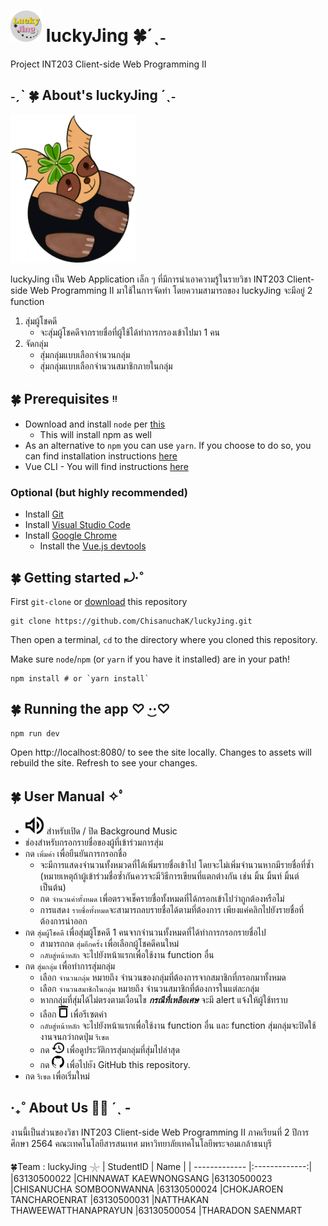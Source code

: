 # <img src="./src/assets/img/logo.png" width="50">  luckyJing 🍀´ˎ˗
Project INT203 Client-side Web Programming II 

## ˗ˏˋ 🍀 About's luckyJing ´ˎ˗
<img src="./src/assets/img/mascot.png" width="200">

luckyJing เป็น Web Application เล็ก ๆ ที่มีการนำเอาความรู้ในรายวิชา INT203 Client-side Web Programming II มาใช้ในการจัดทำ
โดยความสามารถของ luckyJing จะมีอยู่ 2 function
1. สุ่มผู้โชคดี
    * จะสุ่มผู้โชคดีจากรายชื่อที่ผู้ใช้ได้ทำการกรองเข้าไปมา 1 คน 
2. จัดกลุ่ม
    * สุ่มกลุ่มแบบเลือกจำนวนกลุ่ม
    * สุ่มกลุ่มแบบเลือกจำนวนสมาชิกภายในกลุ่ม
    
 ## 🍀 Prerequisites ᵎᵎ 
 * Download and install `node` per [this](https://nodejs.org/en/download/)
    * This will install npm as well
 * As an alternative to `npm` you can use `yarn`. If you choose to do so, you can find installation instructions [here](https://classic.yarnpkg.com/en/)
 * Vue CLI - You will find instructions [here](https://cli.vuejs.org/)
 ### Optional (but highly recommended)
* Install [Git](https://git-scm.com/downloads)
* Install [Visual Studio Code](https://code.visualstudio.com/)
* Install [Google Chrome](https://www.google.com/chrome/index.html)
    * Install the [Vue.js devtools](https://chrome.google.com/webstore/detail/vuejs-devtools/nhdogjmejiglipccpnnnanhbledajbpd?hl=en)
   
## 🍀 Getting started ⤾·˚
First `git-clone` or [download](https://github.com/ChisanuchaK/luckyJing/tree/main) this repository
```
git clone https://github.com/ChisanuchaK/luckyJing.git
```
Then open a terminal, `cd` to the directory where you cloned this repository.

Make sure `node`/`npm` (or `yarn` if you have it installed) are in your path!
```
npm install # or `yarn install`
```
## 🍀 Running the app ♡   ·͜·♡
```
npm run dev
```
Open http://localhost:8080/ to see the site locally. Changes to assets will rebuild the site. Refresh to see your changes.

## 🍀 User Manual ✧ﾟ
* <img src="./src/assets/img/sound.png" width="30"> 
   สำหรับเปิด / ปิด Background Music 
* ช่องสำหรับกรอกรายชื่อของผู้ที่เข้าร่วมการสุ่ม
* กด `เพิ่มค่า` เพื่อยืนยันการกรอกชื่อ
  * จะมีการแสดงจำนวนทั้งหมวดที่ได้เพิ่มรายชื่อเข้าไป โดยจะไม่เพิ่มจำนวนหากมีรายชื่อที่ซ้ำ (หมายเหตุถ้าผู้เข้าร่วมชื่อซ้ำกันควรจะมีวิธีการเขียนที่แตกต่างกัน เช่น มิ้น มิ้นท์ มิ้นต์ เป็นต้น)
  * กด `จำนวนค่าทั้งหมด` เพื่อตรวจเช็ครายชื่อทั้งหมดที่ได้กรอกเข้าไปว่าถูกต้องหรือไม่
  * การแสดง `รายชื่อทั้งหมด`จะสามารถลบรายชื่อได้ตามที่ต้องการ เพียงแค่คลิกไปยังรายชื่อที่ต้องการนำออก
* กด `สุ่มผู้โชคดี` เพื่อสุ่มผู้โชคดี 1 คนจากจำนวนทั้งหมดที่ได้ทำการกรอกรายชื่อไป
  * สามารถกด `สุ่มอีกครั้ง` เพื่อเลือกผู้โชคดีคนใหม่
  * `กลับสู่หน้าหลัก` จะไปยังหน้าแรกเพื่อใช้งาน function อื่น
* กด `สุ่มกลุ่ม` เพื่อทำการสุ่มกลุ่ม
  * เลือก `จำนวนกลุ่ม` หมายถึง จำนวนของกลุ่มที่ต้องการจากสมาชิกที่กรอกมาทั้งหมด
  * เลือก `จำนวนสมาชิกในกลุ่ม` หมายถึง จำนวนสมาชิกที่ต้องการในแต่ละกลุ่ม
  * หากกลุ่มที่สุ่มได้ไม่ตรงตามเงื่อนไข ***กรณีที่เหลือเศษ*** จะมี alert แจ้งให้ผู้ใช้ทราบ
  * เลือก  <img src="./src/assets/img/deletenumberG.png" width="15">  เพื่อรีเซตค่า
  *  `กลับสู่หน้าหลัก` จะไปยังหน้าแรกเพื่อใช้งาน function อื่น และ function สุ่มกลุ่มจะปิดใช้งานจนกว่ากดปุ่ม `รีเซต`
  *  กด <img src="./src/assets/img/history.png" width="20"> เพื่อดูประวัติการสุ่มกลุ่มที่สุ่มไปล่าสุด
  *  กด <img src="./src/assets/img/logo-gti.png" width="20"> เพื่อไปยัง GitHub this repository.
* กด `รีเซต` เพื่อเริ่มใหม่

## ‧₊˚ About Us 🖐🏻 ˊˎ -
งานนี้เป็นส่วนของวิชา INT203 Client-side Web Programming II ภาคเรียนที่ 2 ปีการศึกษา 2564 คณะเทคโนโลยีสารสนเทศ มหาวิทยาลัยเทคโนโลยีพระจอมเกล้าธนบุรี

🍀Team : luckyJing 𓇼
| StudentID     | Name     | 
| ------------- |:-------------:| 
|63130500022    |CHINNAWAT KAEWNONGSANG
|63130500023    |CHISANUCHA SOMBOONWANNA
|63130500024    |CHOKJAROEN TANCHAROENRAT
|63130500031    |NATTHAKAN THAWEEWATTHANAPRAYUN
|63130500054    |THARADON SAENMART

